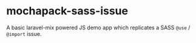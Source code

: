 # mochapack-sass-issue


A basic laravel-mix powered JS demo app which replicates a SASS `@use` / `@import` issue.
